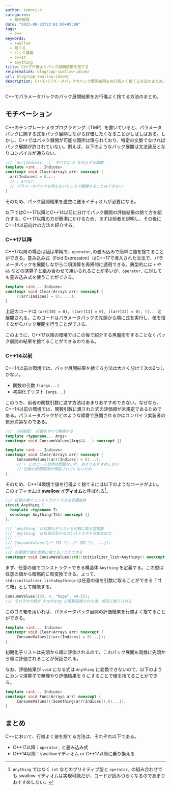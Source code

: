 ```yaml
---
author: komori-n
categories:
  - 技術解説
date: "2022-08-23T22:01:00+09:00"
tags:
  - C++
keywords:
  - swallow
  - 捨てる
  - パック展開
  - C++17
  - anything
title: C++で行儀よくパック展開結果を捨てる
relpermalink: blog/cpp-swallow-idiom/
url: blog/cpp-swallow-idiom/
description: C++でパラメータパックのパック展開結果をお行儀よく捨てる方法のまとめ。
---
```


C++でパラメータパックのパック展開結果をお行儀よく捨てる方法のまとめ。

## モチベーション

C++のテンプレートメタプログラミング（TMP）を書いていると、パラメータパックに関する式をパック展開しながら評価したくなることがしばしばある。しかし、C++ではパック展開が可能な箇所は限られており、特定の文脈でなければパック展開が許されていない。例えば、以下のようなパック展開は文法違反となりコンパイルが通らない。

```cpp
/// `arr[Indices...]` すべてに 0 を代入する関数
template <int... Indices>
constexpr void Clear(Array& arr) noexcept {
  arr[Indices] = 0...;
  // ↑ error!
  // パラメータパックを何もないところで展開することはできない
}
```

そのため、パック展開結果を虚空に送るイディオムが必要になる。

以下ではC++17以降とC++14以前に分けてパック展開の評価結果の捨て方を紹介する。C++17以降の方が簡潔にかけるため、まずは前者を説明し、その後にC++14以前向けの方法を紹介する。

### C++17以降

C++17以降の場合は話は単純で、`operator,`の畳み込みで簡単に値を捨てることができる。畳み込み式（Fold Expression）はC++17で導入された文法で、パラメータパックを展開しながら二項演算を再帰的に適用できる。典型的には `+` や `&&` などの演算子と組み合わせて用いられることが多いが、`operator,` に対しても畳み込み式を使うことができる。

```cpp
template <int... Indices>
constexpr void Clear(Array& arr) noexcept {
     ((arr[Indices] = 0), ...);
}
```

上記のコードは `(arr[I0] = 0), ((arr[I1] = 0), ((arr[I2] = 0), ((...` と展開される。このコードはパラメータパックの先頭から順に式を実行し、値を捨てながらパック展開を行うことができる。

このように、C++17以降の環境ではこの後で紹介する黒魔術をすることなくパック展開の結果を捨てることができるのである。

### C++14以前

C++14以前の環境では、パック展開結果を捨てる方法は大きく分けて次の2つしかない。

- 関数の引数 `f(args...)`
- 初期化子リスト `{args...}`

このうち、前者の関数引数に渡す方法はあまりおすすめできない。なぜなら、C++14以前の環境では、関数引数に渡された式の評価順が未規定であるためである。パラメータパックがどのような順番で展開されるかはコンパイラ実装者の気分次第なのである。

```cpp
/// （非推奨） 引数をすべて無視する
template <typename... Args>
constexpr void ConsumeValues(Args&&...) noexcept {}

template <int... Indices>
constexpr void Clear(Array& arr) noexcept {
     ConsumeValues((arr[Indices] = 0)...);
     // ↑ このコード自体は問題ないが、あまりおすすめしない
     // 引数の評価順序が規定されていないため
}
```

そのため、C++14環境で値を行儀よく捨てるには以下のようなコードがよい。このイディオムは **swallow イディオム**と呼ばれる[^1]。

[^1]: `Anything` ではなく `int` などのプリミティブ型と `operator,` の組み合わせでも swallow イディオムは実現可能だが、コードが読みづらくなるのであまりおすすめしない。

````cpp
/// 任意の値でコンストラクトできる空構造体
struct Anything {
  template <typename T>
  constexpr Anything(T&&) noexcept {}
};

/// `Anything` の初期化子リストを引数に取る空関数
/// `Anything` は任意の型からコンストラクト可能なので、
/// ```
/// ConsumeValues({/* 式1 */, /* 式2 */, ...});
/// ```
/// の要領で値を虚無に捨てることができる
constexpr void ConsumeValues(std::initializer_list<Anything>) noexcept {}
````

まず、任意の値でコンストラクトできる構造体 `Anything` を定義する。この型は任意の値から暗黙的に型変換できる。よって、`std::initializer_list<Anything>` は任意の値を引数に取ることができる「ゴミ箱」として機能する。

```cpp
ConsumeValues({33, 4, "hoge", 44.5});
/// それぞれの値が Anything に暗黙変換された後、虚空に捨てられる
```

このゴミ箱を用いれば、パラメータパック展開の評価結果を行儀よく捨てることができる。

```cpp
template <int... Indices>
constexpr void Clear(Array& arr) noexcept {
     ConsumeValues({(arr[Indices] = 0)...});
}
```

初期化子リストは先頭から順に評価されるので、このパック展開も同様に先頭から順に評価されることが保証される。

なお、評価結果が `void` になる式は `Anything` に変換できないので、以下のようにカンマ演算子で無理やり評価結果を 0 にすることで値を捨てることができる。

```cpp
template <int... Indices>
constexpr void Func(Array& arr) noexcept {
     ConsumeValues({(Something(arr[Indices]),0)...});
}
```

## まとめ

C++において、行儀よく値を捨てる方法は、それぞれ以下である。

- C++17以降：`operator,` と畳み込み式
- C++14以前：swallowイディオム or C++17以降に乗り換える
